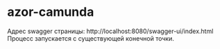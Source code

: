 # azor-camunda
Адрес swagger страницы: http://localhost:8080/swagger-ui/index.html
Процесс запускается с существующей конечной точки.

